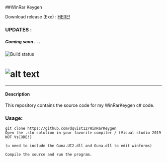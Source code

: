##WinRar Keygen


Download release (Exe) : <a href="https://github.com/dqvist12/WinRarKeygen/tree/master/bin/x64/Release"> HERE! </a>


### UPDATES :

##### Coming soon . . .
![Build status](https://ci.appveyor.com/api/projects/status/00vic6jliar6j0ol/branch/master?svg=true)
# ![alt text](https://cdn.discordapp.com/attachments/793836493591674911/854454619287715840/Skarmbild_2021-06-15_221720.png)

-----------------------------------------------------------------------------------------------------------------------------

#### Description
This repository contains the source code for my WinRarKeygen c# code.

### Usage:
```
git clone https://github.com/dqvist12/WinRarKeygen
Open the .sln solution in your favorite compiler / (Visual studio 2019 NOT VsCODE!) 

(u need to include the Guna.UI2.dll and Guna.dll to edit winforms)

Compile the source and run the program. 

```
